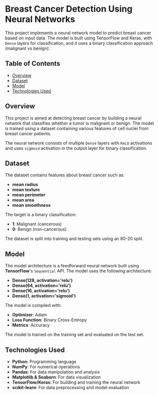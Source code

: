 # Breast Cancer Detection Using Neural Networks

This project implements a neural network model to predict breast cancer based on input data. The model is built using TensorFlow and Keras, with `Dense` layers for classification, and it uses a binary classification approach (malignant vs benign).

## Table of Contents
- [Overview](#overview)
- [Dataset](#dataset)
- [Model](#model)
- [Technologies Used](#technologies-used)


## Overview
This project is aimed at detecting breast cancer by building a neural network that classifies whether a tumor is malignant or benign. The model is trained using a dataset containing various features of cell nuclei from breast cancer patients.

The neural network consists of multiple `Dense` layers with `ReLU` activations and uses `sigmoid` activation in the output layer for binary classification.

## Dataset
The dataset contains features about breast cancer such as:
- **mean radius**
- **mean texture**
- **mean perimeter**
- **mean area**
- **mean smoothness**

The target is a binary classification:
- **1**: Malignant (cancerous)
- **0**: Benign (non-cancerous)

The dataset is split into training and testing sets using an 80-20 split.

## Model
The model architecture is a feedforward neural network built using **TensorFlow**'s `Sequential` API. The model uses the following architecture:
- **Dense(128, activation='relu')**
- **Dense(64, activation='relu')**
- **Dense(16, activation='relu')**
- **Dense(1, activation='sigmoid')**

The model is compiled with:
- **Optimizer**: Adam
- **Loss Function**: Binary Cross-Entropy
- **Metrics**: Accuracy

The model is trained on the training set and evaluated on the test set.

## Technologies Used
- **Python**: Programming language
- **NumPy**: For numerical operations
- **Pandas**: For data manipulation and analysis
- **Matplotlib & Seaborn**: For data visualization
- **TensorFlow/Keras**: For building and training the neural network
- **scikit-learn**: For data preprocessing and model evaluation

